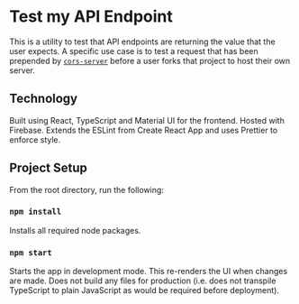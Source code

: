 # Test my API Endpoint

This is a utility to test that API endpoints are returning the value that the user expects. A specific use case is to test a request that has been prepended by [`cors-server`](https://github.com/isoaxe/cors-server) before a user forks that project to host their own server.


## Technology

Built using React, TypeScript and Material UI for the frontend. Hosted with Firebase. Extends the ESLint from Create React App and uses Prettier to enforce style. 


## Project Setup

From the root directory, run the following:

### `npm install`

Installs all required node packages.

### `npm start`

Starts the app in development mode. This re-renders the UI when changes are made. Does not build any files for production (i.e. does not transpile TypeScript to plain JavaScript as would be required before deployment).